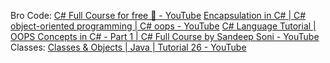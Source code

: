 Bro Code: [C# Full Course for free 🚀 - YouTube](https://www.youtube.com/watch?v=wxznTygnRfQ&t=8960s)
[Encapsulation in C# | C# object-oriented programming | C# oops - YouTube](https://www.youtube.com/watch?v=tyqcjpCLKzM&list=PLdHN14J7CHtZJg2EZKq4Y6lVaALYzGWcu&index=7)
[C# Language Tutorial | OOPS Concepts in C# - Part 1 | C# Full Course by Sandeep Soni - YouTube](https://www.youtube.com/watch?v=XjtB0GIyQgk&t=1685s)
Classes: [Classes & Objects | Java | Tutorial 26 - YouTube](https://www.youtube.com/watch?v=Mm06BuD3PlY&t=112s)